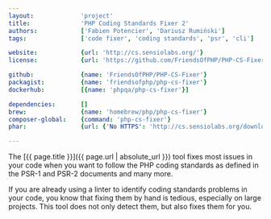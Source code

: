 ```yaml
---
layout:             'project'
title:              'PHP Coding Standards Fixer 2'
authors:            ['Fabien Potencier', 'Dariusz Rumiński']
tags:               ['code fixer', 'coding standards', 'psr', 'cli'] 

website:            {url: 'http://cs.sensiolabs.org/'}
license:            {url: 'https://github.com/FriendsOfPHP/PHP-CS-Fixer/blob/master/LICENSE', label: 'MIT License'}

github:             {name: 'FriendsOfPHP/PHP-CS-Fixer'}
packagist:          {name: 'friendsofphp/php-cs-fixer'}               
dockerhub:          [{name: 'phpqa/php-cs-fixer'}]     

dependencies:       []
brew:               {name: 'homebrew/php/php-cs-fixer'}
composer-global:    {command: 'php-cs-fixer'}
phar:               {url: {'No HTTPS': 'http://cs.sensiolabs.org/download/php-cs-fixer-v2.phar'}}

---
```


The [{{ page.title }}]({{ page.url | absolute_url }}) tool fixes most issues in your code when you want to follow the PHP coding standards as defined in the PSR-1 and PSR-2 documents and many more.

<!--more--> 

If you are already using a linter to identify coding standards problems in your code, you know that fixing them by hand is tedious, especially on large projects. This tool does not only detect them, but also fixes them for you.
